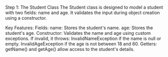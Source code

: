Step 1: The Student Class
The Student class is designed to model a student with two fields: name and age. It validates the input during object creation using a constructor.

Key Features:
Fields:
name: Stores the student's name.
age: Stores the student's age.
Constructor:
Validates the name and age using custom exceptions.
If invalid, it throws:
InvalidNameException if the name is null or empty.
InvalidAgeException if the age is not between 18 and 60.
Getters:
getName() and getAge() allow access to the student's details.

